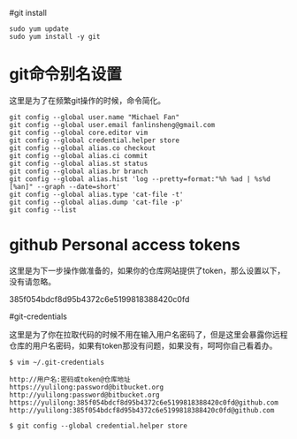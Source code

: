 #git install
```
sudo yum update
sudo yum install -y git
```
# git命令别名设置 #
这里是为了在频繁git操作的时候，命令简化。
```
git config --global user.name "Michael Fan"
git config --global user.email fanlinsheng@gmail.com
git config --global core.editor vim
git config --global credential.helper store
git config --global alias.co checkout
git config --global alias.ci commit
git config --global alias.st status
git config --global alias.br branch
git config --global alias.hist 'log --pretty=format:"%h %ad | %s%d [%an]" --graph --date=short'
git config --global alias.type 'cat-file -t'
git config --global alias.dump 'cat-file -p'
git config --list
```

# github Personal access tokens
这里是为下一步操作做准备的，如果你的仓库网站提供了token，那么设置以下，没有请忽略。

385f054bdcf8d95b4372c6e5199818388420c0fd

#git-credentials

这里是为了你在拉取代码的时候不用在输入用户名密码了，但是这里会暴露你远程仓库的用户名密码，如果有token那没有问题，如果没有，呵呵你自己看着办。
```
$ vim ~/.git-credentials
```
```
http://用户名:密码或token@仓库地址
https://yulilong:password@bitbucket.org
http://yulilong:password@bitbucket.org
https://yulilong:385f054bdcf8d95b4372c6e5199818388420c0fd@github.com
http://yulilong:385f054bdcf8d95b4372c6e5199818388420c0fd@github.com
```
```
$ git config --global credential.helper store
```